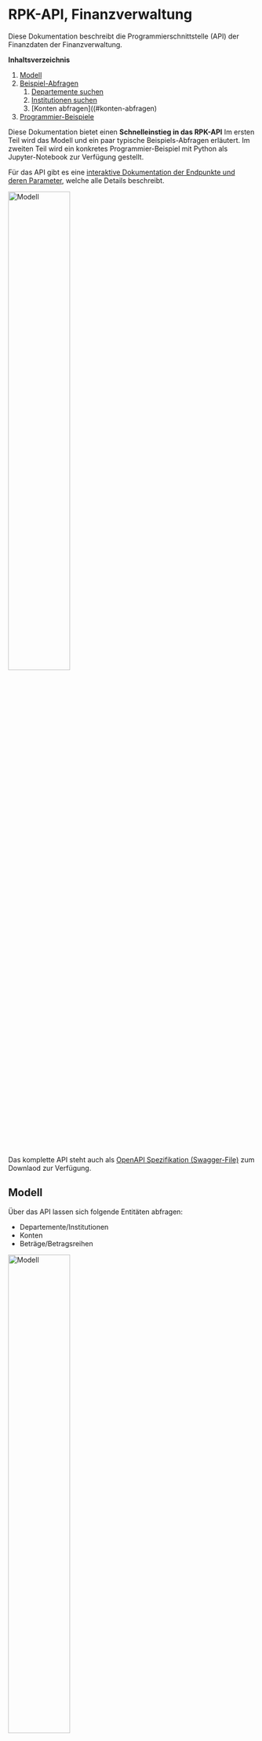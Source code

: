 # RPK-API, Finanzverwaltung

Diese Dokumentation beschreibt die Programmierschnittstelle (API) der Finanzdaten der Finanzverwaltung.

**Inhaltsverzeichnis**

1. [Modell](#modell)
1. [Beispiel-Abfragen](#beispiel-abfragen)
   1. [Departemente suchen](#departemente-suchen)
   1. [Institutionen suchen](#institutionen-suchen)
   1. [Konten abfragen]((#konten-abfragen)
1. [Programmier-Beispiele](#programmier-beispiele)

Diese Dokumentation bietet einen **Schnelleinstieg in das RPK-API**
Im ersten Teil wird das Modell und ein paar typische Beispiels-Abfragen erläutert. 
Im zweiten Teil wird ein konkretes Programmier-Beispiel mit Python als Jupyter-Notebook zur Verfügung gestellt.

Für das API gibt es eine [interaktive Dokumentation der Endpunkte und deren Parameter](/rpk-api/docs/), welche alle Details beschreibt.

<img src="https://opendatazurich.github.io/rpk-api/rpk_api_swagger-ui.png" height="50%" width="50%" alt="Modell" title="RPK-API Dokumentation">

Das komplette API steht auch als [OpenAPI Spezifikation (Swagger-File)](/rpk-api/docs/openapi.yaml) zum Downlaod zur Verfügung.

## Modell

Über das API lassen sich folgende Entitäten abfragen:

* Departemente/Institutionen
* Konten
* Beträge/Betragsreihen

<img src="https://opendatazurich.github.io/rpk-api/model.png" height="50%" width="50%" alt="Modell" title="Modell">


Der städtische Budget- und Rechnungsprozess durchläuft eine Reihe von Phasen:
Vom Antrag an den Stadtrat, über Nachträge im sogenannten Novemberbrief über das vom Gemeinderat beschlossene Budget sowie mehrere Runden mit Nachtragskrediten.
Diese Phasen sind im API als Betragstypen abgebildet.

<img src="https://opendatazurich.github.io/rpk-api/budgetprozess.png" height="50%" width="50%" alt="Budgetprozess" title="Budgetprozess">

## Beispiel-Abfragen

### Departemente abfragen

**Endpunkt:**

`https://api.stadt-zuerich.ch/rpkk-rs/v1/departemente/{orgKey}`

Der orgKey Parameter ist optional, er kann verwendet werden um einen Departements-Key wieder aufzulösen in den zugehörigen Namen.

**ACHTUNG:** Der orgKey eines Departements entspricht nicht dem orgKey einer Institution. Ein Departement ist auch eine Institution und hat entsprechend zwei verschiedene Keys.


**Alle Departemente anzeigen:**

`GET https://api.stadt-zuerich.ch/rpkk-rs/v1/departemente`

```json
{
    "value": [
        {
            "bezeichnung": "Behörden und Gesamtverwaltung",
            "key": "10",
            "kurzname": "BUG"
        },
        {
            "bezeichnung": "Präsidialdepartement",
            "key": "15",
            "kurzname": "PRD"
        },
        {
            "bezeichnung": "Finanzdepartement",
            "key": "20",
            "kurzname": "FD"
        },
        {
            "bezeichnung": "Sicherheitsdepartement",
            "key": "25",
            "kurzname": "SID"
        },
        {
            "bezeichnung": "Gesundheits- und Umweltdepartement",
            "key": "30",
            "kurzname": "GUD"
        },
        {
            "bezeichnung": "Tiefbau- und Entsorgungsdepartement",
            "key": "35",
            "kurzname": "TED"
        },
        {
            "bezeichnung": "Hochbaudepartement",
            "key": "40",
            "kurzname": "HBD"
        },
        {
            "bezeichnung": "Departement der Industriellen Betriebe",
            "key": "45",
            "kurzname": "DIB"
        },
        {
            "bezeichnung": "Schul- und Sportdepartement",
            "key": "50",
            "kurzname": "SSD"
        },
        {
            "bezeichnung": "Sozialdepartement",
            "key": "55",
            "kurzname": "SD"
        }
    ]
}
```

**Ein einzelnes Departement anzeigen:**

`GET https://api.stadt-zuerich.ch/rpkk-rs/v1/departemente/20`

```json
{
    "bezeichnung": "Finanzdepartement",
    "key": "20",
    "kurzname": "FD"
}
```

### Institutionen suchen


**Endpunkt:**

`https://api.stadt-zuerich.ch/rpkk-rs/v1/institutionen/{orgKey}`

Der orgKey Parameter ist optional, er kann verwendet werden um einen Instiutions-Key wieder aufzulösen in den zugehörigen Namen.

**ACHTUNG:** Der orgKey einer Institution entspricht nicht dem orgKey eines Departements. Eine Instistution gehört immer zu einem Departement.

**Alle Institutionen anzeigen:**

`GET https://api.stadt-zuerich.ch/rpkk-rs/v1/institutionen`

```json
{
    "value": [
        {
            "bezeichnung": "Gemeinde",
            "departement": {
                "bezeichnung": "Behörden und Gesamtverwaltung",
                "key": "10",
                "kurzname": "BUG"
            },
            "key": "1000",
            "kurzname": "GZ"
        },
        {
            "bezeichnung": "Gemeinderat",
            "departement": {
                "bezeichnung": "Behörden und Gesamtverwaltung",
                "key": "10",
                "kurzname": "BUG"
            },
            "key": "1005",
            "kurzname": "GRZ"
        },
        {
            "bezeichnung": "Finanzkontrolle",
            "departement": {
                "bezeichnung": "Behörden und Gesamtverwaltung",
                "key": "10",
                "kurzname": "BUG"
            },
            "key": "1007",
            "kurzname": "ZFK"
        },
        {
            "bezeichnung": "Beauftragte/r in Beschwerdesachen",
            "departement": {
                "bezeichnung": "Behörden und Gesamtverwaltung",
                "key": "10",
                "kurzname": "BUG"
            },
            "key": "1010",
            "kurzname": "OMB"
        },
        {
            "bezeichnung": "Stadtrat",
            "departement": {
                "bezeichnung": "Behörden und Gesamtverwaltung",
                "key": "10",
                "kurzname": "BUG"
            },
            "key": "1015",
            "kurzname": "STR"
        },
        {
            "bezeichnung": "Stadtkanzlei",
            "departement": {
                "bezeichnung": "Behörden und Gesamtverwaltung",
                "key": "10",
                "kurzname": "BUG"
            },
            "key": "1020",
            "kurzname": "SKZ"
        },
        {
            "bezeichnung": "Rechtskonsulent",
            "departement": {
                "bezeichnung": "Behörden und Gesamtverwaltung",
                "key": "10",
                "kurzname": "BUG"
            },
            "key": "1025",
            "kurzname": "REK"
        },
        {
            "bezeichnung": "Kindes- und Erwachsenenschutzbehörde (neu 5530)",
            "departement": {
                "bezeichnung": "Behörden und Gesamtverwaltung",
                "key": "10",
                "kurzname": "BUG"
            },
            "key": "1030",
            "kurzname": "KEB"
        },
        {
            "bezeichnung": "Datenschutzbeauftragte/r",
            "departement": {
                "bezeichnung": "Behörden und Gesamtverwaltung",
                "key": "10",
                "kurzname": "BUG"
            },
            "key": "1035",
            "kurzname": "DAS"
        },
        {
            "bezeichnung": "Gesamtverwaltung",
            "departement": {
                "bezeichnung": "Behörden und Gesamtverwaltung",
                "key": "10",
                "kurzname": "BUG"
            },
            "key": "1060",
            "kurzname": "GVZ"
        },
        {
            "bezeichnung": "Stadtamtsfrau-/Stadtammann- und Betreibungsämter",
            "departement": {
                "bezeichnung": "Behörden und Gesamtverwaltung",
                "key": "10",
                "kurzname": "BUG"
            },
            "key": "1070",
            "kurzname": "BNN"
        },
        {
            "bezeichnung": "Friedensrichterinnen- und Friedensrichterämter",
            "departement": {
                "bezeichnung": "Behörden und Gesamtverwaltung",
                "key": "10",
                "kurzname": "BUG"
            },
            "key": "1080",
            "kurzname": "FNN"
        },
        {
            "bezeichnung": "Präsidialdepartement Departementssekretariat",
            "departement": {
                "bezeichnung": "Präsidialdepartement",
                "key": "15",
                "kurzname": "PRD"
            },
            "key": "1500",
            "kurzname": "PRD"
        },
        {
            "bezeichnung": "Kultur (alt)",
            "departement": {
                "bezeichnung": "Präsidialdepartement",
                "key": "15",
                "kurzname": "PRD"
            },
            "key": "1501",
            "kurzname": "KTR"
        },
        {
            "bezeichnung": "Stadtentwicklung",
            "departement": {
                "bezeichnung": "Präsidialdepartement",
                "key": "15",
                "kurzname": "PRD"
            },
            "key": "1505",
            "kurzname": "STE"
        },
        {
            "bezeichnung": "Fachstelle für Gleichstellung",
            "departement": {
                "bezeichnung": "Präsidialdepartement",
                "key": "15",
                "kurzname": "PRD"
            },
            "key": "1506",
            "kurzname": "ZFG"
        },
        {
            "bezeichnung": "Museum Rietberg",
            "departement": {
                "bezeichnung": "Präsidialdepartement",
                "key": "15",
                "kurzname": "PRD"
            },
            "key": "1520",
            "kurzname": "MRZ"
        }
    ]
}
```
(Output gekürzt für bessere Übersicht)

### Konten abfragen

**Endpunkt:**

`https://api.stadt-zuerich.ch/rpkk-rs/v1/konten?bezeichnung=<string>&kontoNr=<string>&orgKey=<string>`

* `bezeichnung`: Bezeichnung der Konten. Eine Suche mit Wildcards (*) ist möglich.
* `kontoNr`: KontoNr der Konten. Eine Suche mit Wildcards (*) ist möglich.
* `orgKey`: Key des Departements oder der Institution.

`orgKey` kann mit den [`/departemente`](#departemente-suchen) oder [`/institutionen`](#institutionen-suchen) Endpunkten gefunden werden.


**Alle Konten der Dienstabteilung Statistik Stadt Zürich anzeigen:**

`GET https://api.stadt-zuerich.ch/rpkk-rs/v1/konten?orgKey=1575`

```json
{
    "value": [
        {
            "bezeichnung": "Löhne des Verwaltungs- und Betriebspersonals",
            "id": 7953,
            "institution": {
                "bezeichnung": "Statistik Stadt Zürich",
                "departement": {
                    "bezeichnung": "Präsidialdepartement",
                    "key": "15",
                    "kurzname": "PRD"
                },
                "key": "1575",
                "kurzname": "SSZ"
            },
            "kontoNr": "3010 00 000"
        },
        {
            "bezeichnung": "Erstattung von Lohn des Verwaltungs- und Betriebspersonals",
            "id": 12041,
            "institution": {
                "bezeichnung": "Statistik Stadt Zürich",
                "departement": {
                    "bezeichnung": "Präsidialdepartement",
                    "key": "15",
                    "kurzname": "PRD"
                },
                "key": "1575",
                "kurzname": "SSZ"
            },
            "kontoNr": "3010 00 900"
        },
        {
            "bezeichnung": "Verpflegungszulagen",
            "id": 7954,
            "institution": {
                "bezeichnung": "Statistik Stadt Zürich",
                "departement": {
                    "bezeichnung": "Präsidialdepartement",
                    "key": "15",
                    "kurzname": "PRD"
                },
                "key": "1575",
                "kurzname": "SSZ"
            },
            "kontoNr": "3042 00 000"
        },
        {
            "bezeichnung": "Übrige Zulagen",
            "id": 12042,
            "institution": {
                "bezeichnung": "Statistik Stadt Zürich",
                "departement": {
                    "bezeichnung": "Präsidialdepartement",
                    "key": "15",
                    "kurzname": "PRD"
                },
                "key": "1575",
                "kurzname": "SSZ"
            },
            "kontoNr": "3049 00 000"
        },
        {
            "bezeichnung": "AG-Beiträge AHV, IV, EO, ALV, Verwaltungskosten",
            "id": 7955,
            "institution": {
                "bezeichnung": "Statistik Stadt Zürich",
                "departement": {
                    "bezeichnung": "Präsidialdepartement",
                    "key": "15",
                    "kurzname": "PRD"
                },
                "key": "1575",
                "kurzname": "SSZ"
            },
            "kontoNr": "3050 00 000"
        },
        {
            "bezeichnung": "Erstattung von AG-Beiträgen AHV, IV, EO, ALV, Verwaltungskosten",
            "id": 12043,
            "institution": {
                "bezeichnung": "Statistik Stadt Zürich",
                "departement": {
                    "bezeichnung": "Präsidialdepartement",
                    "key": "15",
                    "kurzname": "PRD"
                },
                "key": "1575",
                "kurzname": "SSZ"
            },
            "kontoNr": "3050 00 900"
        },
        {
            "bezeichnung": "AG-Beiträge an Pensionskassen",
            "id": 7956,
            "institution": {
                "bezeichnung": "Statistik Stadt Zürich",
                "departement": {
                    "bezeichnung": "Präsidialdepartement",
                    "key": "15",
                    "kurzname": "PRD"
                },
                "key": "1575",
                "kurzname": "SSZ"
            },
            "kontoNr": "3052 00 000"
        },
        {
            "bezeichnung": "AG-Beiträge an Unfall- und Personal-Haftpflichtversicherungen",
            "id": 7957,
            "institution": {
                "bezeichnung": "Statistik Stadt Zürich",
                "departement": {
                    "bezeichnung": "Präsidialdepartement",
                    "key": "15",
                    "kurzname": "PRD"
                },
                "key": "1575",
                "kurzname": "SSZ"
            },
            "kontoNr": "3053 00 000"
        }
    ]
}
```
(Output gekürzt für bessere Übersicht)

### Betragsreihen von Konto abfragen

Um eine Betragsreihe abzufragen, benötigt man zuerst eine Konto-ID (siehe [`/konten` Endpunkt](#konten-abfragen)).

**Endpunkt:**

`https://api.stadt-zuerich.ch/rpkk-rs/v1/betragsreihen?kontoId=<long>,<long>&jahre=<integer>,<integer>`

* **`kontoId`**: (Required) kontoIds der Konten. Mehrere IDs komma-separiert angeben z.B. 7957,7956
* `jahre`: (Required) Jahr(e) für welche(s) die Betragreihen gesucht werden. Mehrere Jahre komma-separiert angeben z.B. 2019,2020

`kontoId` kann mit den [`/konten`](#konten-abfragen) Endpunkt gefunden werden (**ACHTUNG**: es geht um das Feld `id` nicht das Feld `kontoNr`).

Hinweise zur Antwort:

* `betragInRappen`: Betrag in Rappen (`wert * 100 = betragInRappen`)
* `wert`: Betrag in CHF (`betragInRappen / 100 = wert`)
* `betragsTyp`: Dies bezeichnet die Phase im Budgetprozess (siehe [Modell](#modell))

**Betragsreihe des Kontos 7953 ("Löhne des Verwaltungs- und Betriebspersonals" von Statistik Stadt Zürich) für das Jahr 2019 anzeigen:**


`GET https://api.integ.stadt-zuerich.ch/rpkk-rs/v1/betragsreihe?jahre=2019&kontoId=7991`

```json
{
    "value": [
        {
            "betraege": [
                {
                    "begruendung": "Anpassung Löhne von div. Mitarbeitenden aufgrund neuer Einstufung und Wiederbesetzung einer Vakanz.\r\n",
                    "betragInRappen": 340800000,
                    "betragsTyp": "GEMEINDERAT_BESCHLUSS",
                    "wert": 3408000.0
                },
                {
                    "begruendung": "Anpassung Löhne von div. Mitarbeitenden aufgrund neuer Einstufung und Wiederbesetzung einer Vakanz.\r\n",
                    "betragInRappen": 340800000,
                    "betragsTyp": "STADTRAT_ANTRAG",
                    "wert": 3408000.0
                },
                {
                    "betragInRappen": 331575280,
                    "betragsTyp": "RECHNUNG",
                    "wert": 3315752.8
                },
                {
                    "betragInRappen": 2000000,
                    "betragsTyp": "N4",
                    "wert": 20000.0
                }
            ],
            "jahr": 2019
        }
    ]
}
```

### 2-stellige Sachkonten abfragen

**Endpunkt:**

`https://api.stadt-zuerich.ch/rpkk-rs/v1/sachkonto2stellig?departement=<integer>&institution=<integer>&jahr=<integer>,<integer>&betragsTyp=<string>`

* **`jahr`**: (Required) Jahr(e) für welche(s) die Sachkonten gesucht werden. Mehrere Jahre komma-separiert angeben z.B. "2019,2020"
* **`betragsTyp`**: (Required) Betragstyp der Sachkonten. Gültige Werte: NOVEMBER_BRIEF, GEMEINDERAT_BESCHLUSS, NACHTRAGSKREDIT11_ANTRAG, NACHTRAGSKREDIT12_ANTRAG, NACHTRAGSKREDIT13_ANTRAG, NACHTRAGSKREDIT14_ANTRAG, NACHTRAGSKREDIT11_BESCHLUSS, NACHTRAGSKREDIT12_BESCHLUSS, NACHTRAGSKREDIT13_BESCHLUSS, NACHTRAGSKREDIT14_BESCHLUSS, NACHTRAGSKREDIT21_ANTRAG, NACHTRAGSKREDIT22_ANTRAG, NACHTRAGSKREDIT23_ANTRAG, NACHTRAGSKREDIT24_ANTRAG, NACHTRAGSKREDIT21_BESCHLUSS, NACHTRAGSKREDIT22_BESCHLUSS, NACHTRAGSKREDIT23_BESCHLUSS, NACHTRAGSKREDIT24_BESCHLUSS, RECHNUNG, STADTRAT_ANTRAG, N3, N4
* `departement`: Departement für welches die Sachkonten gesucht werden sollen. Wert kann mit den [`/departemente`](#departemente-suchen) Endpunkt gefunden werden.
* `institution`: Institution für welche die Sachkonten gesucht werden sollen. Wert kann mit den [`/institutionen`](#institutionen-suchen) Endpunkt gefunden werden.
* `orgKey`: Key des Departements oder der Institution.

`departement` kann mit den [`/departemente`](#departemente-suchen) oder [`/institutionen`](#institutionen-suchen) Endpunkten gefunden werden.

Hinweise zur Antwort:

* `betrag`: Der Betrag ist in CHF angegeben
* `betragsTyp`: Dies bezeichnet die Phase im Budgetprozess (siehe [Modell](#modell))
* `institution`: Wert kann mit den [`/institutionen`](#institutionen-suchen) Endpunkt aufgelöst werden.
* `sachkonto`: In der [CSV-Datei sachkonto_codes.csv](https://github.com/opendatazurich/opendatazurich.github.io/blob/master/rpk-api/sachkonto_codes.csv) sind alle Sachkonten mit ihrer Bezeichnung aufgelistet.

**Alle Sachkonto des Präsidialdepartements für 2019 anzeigen (gemäss Gemeinderatsbeschluss):**



`GET https://api.stadt-zuerich.ch/rpkk-rs/v1/sachkonto2stellig?departement=15&jahr=2019&betragsTyp=GEMEINDERAT_BESCHLUSS`

```json
{
    "value": [
        {
            "betrag": "3356900",
            "betragsTyp": "GEMEINDERAT_BESCHLUSS",
            "institution": "1500",
            "jahr": 2019,
            "sachkonto": "30"
        },
        {
            "betrag": "4610400",
            "betragsTyp": "GEMEINDERAT_BESCHLUSS",
            "institution": "1505",
            "jahr": 2019,
            "sachkonto": "30"
        },
        {
            "betrag": "1224400",
            "betragsTyp": "GEMEINDERAT_BESCHLUSS",
            "institution": "1506",
            "jahr": 2019,
            "sachkonto": "30"
        },
        {
            "betrag": "6871100",
            "betragsTyp": "GEMEINDERAT_BESCHLUSS",
            "institution": "1510",
            "jahr": 2019,
            "sachkonto": "30"
        },
        {
            "betrag": "6454300",
            "betragsTyp": "GEMEINDERAT_BESCHLUSS",
            "institution": "1520",
            "jahr": 2019,
            "sachkonto": "30"
        },
        {
            "betrag": "21134000",
            "betragsTyp": "GEMEINDERAT_BESCHLUSS",
            "institution": "1530",
            "jahr": 2019,
            "sachkonto": "30"
        },
        {
            "betrag": "800200",
            "betragsTyp": "GEMEINDERAT_BESCHLUSS",
            "institution": "1561",
            "jahr": 2019,
            "sachkonto": "30"
        },
        {
            "betrag": "2388500",
            "betragsTyp": "GEMEINDERAT_BESCHLUSS",
            "institution": "1565",
            "jahr": 2019,
            "sachkonto": "30"
        },
        {
            "betrag": "4145700",
            "betragsTyp": "GEMEINDERAT_BESCHLUSS",
            "institution": "1575",
            "jahr": 2019,
            "sachkonto": "30"
        },
        {
            "betrag": "305000",
            "betragsTyp": "GEMEINDERAT_BESCHLUSS",
            "institution": "1500",
            "jahr": 2019,
            "sachkonto": "31"
        },
        {
            "betrag": "2253000",
            "betragsTyp": "GEMEINDERAT_BESCHLUSS",
            "institution": "1505",
            "jahr": 2019,
            "sachkonto": "31"
        },
        {
            "betrag": "356800",
            "betragsTyp": "GEMEINDERAT_BESCHLUSS",
            "institution": "1506",
            "jahr": 2019,
            "sachkonto": "31"
        },
        {
            "betrag": "9545700",
            "betragsTyp": "GEMEINDERAT_BESCHLUSS",
            "institution": "1510",
            "jahr": 2019,
            "sachkonto": "31"
        },
        {
            "betrag": "4920500",
            "betragsTyp": "GEMEINDERAT_BESCHLUSS",
            "institution": "1520",
            "jahr": 2019,
            "sachkonto": "31"
        },
        {
            "betrag": "4371400",
            "betragsTyp": "GEMEINDERAT_BESCHLUSS",
            "institution": "1530",
            "jahr": 2019,
            "sachkonto": "31"
        },
        {
            "betrag": "82000",
            "betragsTyp": "GEMEINDERAT_BESCHLUSS",
            "institution": "1561",
            "jahr": 2019,
            "sachkonto": "31"
        }
    ]
}
```
(Output gekürzt für bessere Übersicht)

## Programmier-Beispiele

Im [Jupyter-Notebook RPK-API-Beispiele.ipynb](https://github.com/opendatazurich/opendatazurich.github.io/blob/master/rpk-api/RPK-API-Beispiele.ipynb) sind einige Python-Beispiele im Umgang mit dem API beschrieben.

Jupyter-Notebook interaktiv im Browser starten: 

[![Binder](https://mybinder.org/badge_logo.svg)](https://mybinder.org/v2/gh/opendatazurich/opendatazurich.github.io/master?filepath=rpk-api/RPK-API-Beispiele.ipynb)
[![Open In Colab](https://colab.research.google.com/assets/colab-badge.svg)](https://colab.research.google.com/github/opendatazurich/opendatazurich.github.io/blob/master/rpk-api/RPK-API-Beispiele.ipynb)

<img src="https://opendatazurich.github.io/rpk-api/rpk_api_binder.png" height="50%" width="50%" alt="RPK-API Jupyter Notebook in Binder" title="RPK-API Jupyter Notebook in Binder">
